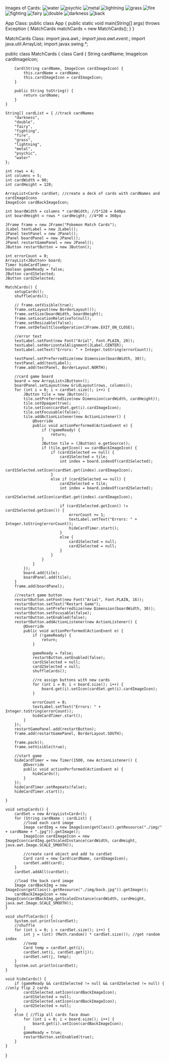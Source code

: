 Images of Cards:
![water](https://github.com/user-attachments/assets/6c9dfba7-6eee-43a3-ba2d-cc3695b883e7)
![psychic](https://github.com/user-attachments/assets/9b9c984e-1ccc-4225-9c13-0db701eb7b30)
![metal](https://github.com/user-attachments/assets/c39391b4-37ef-4a27-b674-2c3cd43bbf34)
![lightning](https://github.com/user-attachments/assets/bbbaa545-c72e-49c6-9d76-77e5f3a7be5b)
![grass](https://github.com/user-attachments/assets/bd805760-905e-4e77-a261-1bd48c2dc8b7)
![fire](https://github.com/user-attachments/assets/98d1f207-f5a5-4dff-a26a-bf3b74ff4456)
![fighting](https://github.com/user-attachments/assets/8288ab14-a963-4554-bd4a-9f8925931bc7)
![fairy](https://github.com/user-attachments/assets/5be866f0-6a2d-450d-a3aa-d588f2bf99dd)
![double](https://github.com/user-attachments/assets/2ade74f2-5e2f-458f-ba6d-057bff43dbc3)
![darkness](https://github.com/user-attachments/assets/105076fd-29b6-4137-b5f2-2267350520ca)
![back](https://github.com/user-attachments/assets/f2ed8abb-f602-44c3-b266-cf753b0a79bb)

App Class:
public class App {
    public static void main(String[] args) throws Exception {
        MatchCards matchCards = new MatchCards();
    }
}

MatchCards Class:
import java.awt.*;
import java.awt.event.*;
import java.util.ArrayList;
import javax.swing.*;

public class MatchCards {
    class Card {
        String cardName;
        ImageIcon cardImageIcon;

        Card(String cardName, ImageIcon cardImageIcon) {
            this.cardName = cardName;
            this.cardImageIcon = cardImageIcon;
        }

        public String toString() {
            return cardName;
        }
    }

    String[] cardList = { //track cardNames
        "darkness",
        "double",
        "fairy",
        "fighting",
        "fire",
        "grass",
        "lightning",
        "metal",
        "psychic",
        "water"
    };

    int rows = 4;
    int columns = 5;
    int cardWidth = 90;
    int cardHeight = 128;

    ArrayList<Card> cardSet; //create a deck of cards with cardNames and cardImageIcons
    ImageIcon cardBackImageIcon;

    int boardWidth = columns * cardWidth; //5*128 = 640px
    int boardHeight = rows * cardHeight; //4*90 = 360px

    JFrame frame = new JFrame("Pokemon Match Cards");
    JLabel textLabel = new JLabel();
    JPanel textPanel = new JPanel();
    JPanel boardPanel = new JPanel();
    JPanel restartGamePanel = new JPanel();
    JButton restartButton = new JButton();

    int errorCount = 0;
    ArrayList<JButton> board;
    Timer hideCardTimer;
    boolean gameReady = false;
    JButton card1Selected;
    JButton card2Selected;
    
    MatchCards() {
        setupCards();
        shuffleCards();

        // frame.setVisible(true);
        frame.setLayout(new BorderLayout());
        frame.setSize(boardWidth, boardHeight);
        frame.setLocationRelativeTo(null);
        frame.setResizable(false);
        frame.setDefaultCloseOperation(JFrame.EXIT_ON_CLOSE);

        //error text
        textLabel.setFont(new Font("Arial", Font.PLAIN, 20));
        textLabel.setHorizontalAlignment(JLabel.CENTER);
        textLabel.setText("Errors: " + Integer.toString(errorCount));

        textPanel.setPreferredSize(new Dimension(boardWidth, 30));
        textPanel.add(textLabel);
        frame.add(textPanel, BorderLayout.NORTH);

        //card game board
        board = new ArrayList<JButton>();
        boardPanel.setLayout(new GridLayout(rows, columns));
        for (int i = 0; i < cardSet.size(); i++) {
            JButton tile = new JButton();
            tile.setPreferredSize(new Dimension(cardWidth, cardHeight));
            tile.setOpaque(true);
            tile.setIcon(cardSet.get(i).cardImageIcon);
            tile.setFocusable(false);
            tile.addActionListener(new ActionListener() {
                @Override
                public void actionPerformed(ActionEvent e) {
                    if (!gameReady) {
                        return;
                    }
                    JButton tile = (JButton) e.getSource();
                    if (tile.getIcon() == cardBackImageIcon) {
                        if (card1Selected == null) {
                            card1Selected = tile;
                            int index = board.indexOf(card1Selected);
                            card1Selected.setIcon(cardSet.get(index).cardImageIcon);
                        }
                        else if (card2Selected == null) {
                            card2Selected = tile;
                            int index = board.indexOf(card2Selected);
                            card2Selected.setIcon(cardSet.get(index).cardImageIcon);

                            if (card1Selected.getIcon() != card2Selected.getIcon()) {
                                errorCount += 1;
                                textLabel.setText("Errors: " + Integer.toString(errorCount));
                                hideCardTimer.start();
                            }
                            else {
                                card1Selected = null;
                                card2Selected = null;
                            }
                        }
                    }
                }
            });
            board.add(tile);
            boardPanel.add(tile);
        }
        frame.add(boardPanel);

        //restart game button
        restartButton.setFont(new Font("Arial", Font.PLAIN, 16));
        restartButton.setText("Restart Game");
        restartButton.setPreferredSize(new Dimension(boardWidth, 30));
        restartButton.setFocusable(false);
        restartButton.setEnabled(false);
        restartButton.addActionListener(new ActionListener() {
            @Override
            public void actionPerformed(ActionEvent e) {
                if (!gameReady) {
                    return;
                }

                gameReady = false;
                restartButton.setEnabled(false);
                card1Selected = null;
                card2Selected = null;
                shuffleCards();

                //re assign buttons with new cards
                for (int i = 0; i < board.size(); i++) {
                    board.get(i).setIcon(cardSet.get(i).cardImageIcon);
                }

                errorCount = 0;
                textLabel.setText("Errors: " + Integer.toString(errorCount));
                hideCardTimer.start();
            }
        });
        restartGamePanel.add(restartButton);
        frame.add(restartGamePanel, BorderLayout.SOUTH);

        frame.pack();
        frame.setVisible(true);

        //start game
        hideCardTimer = new Timer(1500, new ActionListener() {
            @Override
            public void actionPerformed(ActionEvent e) {
                hideCards();
            }
        });
        hideCardTimer.setRepeats(false);
        hideCardTimer.start();

    }

    void setupCards() {
        cardSet = new ArrayList<Card>();
        for (String cardName : cardList) {
            //load each card image
            Image cardImg = new ImageIcon(getClass().getResource("./img/" + cardName + ".jpg")).getImage();
            ImageIcon cardImageIcon = new ImageIcon(cardImg.getScaledInstance(cardWidth, cardHeight, java.awt.Image.SCALE_SMOOTH));

            //create card object and add to cardSet
            Card card = new Card(cardName, cardImageIcon);
            cardSet.add(card);
        }
        cardSet.addAll(cardSet);

        //load the back card image
        Image cardBackImg = new ImageIcon(getClass().getResource("./img/back.jpg")).getImage();
        cardBackImageIcon = new ImageIcon(cardBackImg.getScaledInstance(cardWidth, cardHeight, java.awt.Image.SCALE_SMOOTH));
    }

    void shuffleCards() {
        System.out.println(cardSet);
        //shuffle
        for (int i = 0; i < cardSet.size(); i++) {
            int j = (int) (Math.random() * cardSet.size()); //get random index
            //swap
            Card temp = cardSet.get(i);
            cardSet.set(i, cardSet.get(j));
            cardSet.set(j, temp);
        }
        System.out.println(cardSet);
    }

    void hideCards() {
        if (gameReady && card1Selected != null && card2Selected != null) { //only flip 2 cards
            card1Selected.setIcon(cardBackImageIcon);
            card1Selected = null;
            card2Selected.setIcon(cardBackImageIcon);
            card2Selected = null;
        }
        else { //flip all cards face down
            for (int i = 0; i < board.size(); i++) {
                board.get(i).setIcon(cardBackImageIcon);
            }
            gameReady = true;
            restartButton.setEnabled(true);
        }
    }
}
